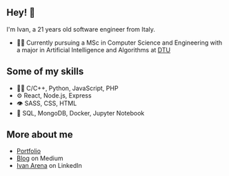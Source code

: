 ## Hey! 👋
I'm Ivan, a 21 years old software engineer from Italy.

- 👨‍💻 Currently pursuing a MSc in Computer Science and Engineering with a major in Artificial Intelligence and Algorithms at [DTU](https://www.dtu.dk/)

## Some of my skills
- 👨‍💻 C/C++, Python, JavaScript, PHP
- ⚙️ React, Node.js, Express
- 👁️ SASS, CSS, HTML
- 💽 SQL, MongoDB, Docker, Jupyter Notebook

## More about me
- [Portfolio](https://ivanarena.github.io/)
- [Blog](https://medium.com/@ivan.x28x) on Medium
- [Ivan Arena](https://www.linkedin.com/in/ivan-arena/) on LinkedIn

